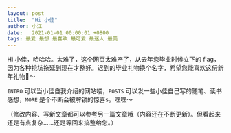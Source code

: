 ```yaml
---
layout: post
title:  "Hi 小佳"
author: 小江
date:   2021-01-01 00:00:01 +0800
tags: 最爱 最想 最喜欢 最可爱 最迷人 最美
---
```


Hi 小佳，哈哈哈。太难了，这个网页太难产了，从去年您毕业时候立下的 flag，因为各种挖坑拖延到现在才整好。迟到的毕业礼物换个名字，希望您能喜欢这份新年礼物🎁～

`INTRO` 可以当小佳自我介绍的网站喽，`POSTS` 可以发一些小佳自己写的随笔、读书感想，`MORE` 是个不断会被解锁的惊喜s。嘿嘿～

（修改内容、写新文章都可以参考另一篇文章哦（内容还在不断更新）。但看起来还是有点复杂……还是等回来搞整给您。）
